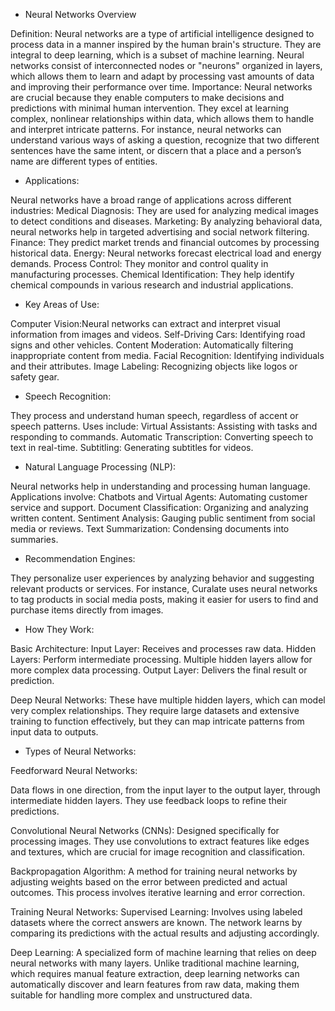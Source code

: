 - Neural Networks Overview

Definition: Neural networks are a type of artificial intelligence designed to process data in a manner inspired by the human brain's structure. They are integral to deep learning, which is a subset of machine learning. Neural networks consist of interconnected nodes or "neurons" organized in layers, which allows them to learn and adapt by processing vast amounts of data and improving their performance over time.
Importance: Neural networks are crucial because they enable computers to make decisions and predictions with minimal human intervention. They excel at learning complex, nonlinear relationships within data, which allows them to handle and interpret intricate patterns. For instance, neural networks can understand various ways of asking a question, recognize that two different sentences have the same intent, or discern that a place and a person’s name are different types of entities.

* Applications:
  
Neural networks have a broad range of applications across different industries:
Medical Diagnosis: They are used for analyzing medical images to detect conditions and diseases.
Marketing: By analyzing behavioral data, neural networks help in targeted advertising and social network filtering.
Finance: They predict market trends and financial outcomes by processing historical data.
Energy: Neural networks forecast electrical load and energy demands.
Process Control: They monitor and control quality in manufacturing processes.
Chemical Identification: They help identify chemical compounds in various research and industrial applications.

- Key Areas of Use:

Computer Vision:Neural networks can extract and interpret visual information from images and videos. 
Self-Driving Cars: Identifying road signs and other vehicles.
Content Moderation: Automatically filtering inappropriate content from media.
Facial Recognition: Identifying individuals and their attributes.
Image Labeling: Recognizing objects like logos or safety gear.

- Speech Recognition:

They process and understand human speech, regardless of accent or speech patterns. Uses include:
Virtual Assistants: Assisting with tasks and responding to commands.
Automatic Transcription: Converting speech to text in real-time.
Subtitling: Generating subtitles for videos.

* Natural Language Processing (NLP):

Neural networks help in understanding and processing human language. Applications involve:
Chatbots and Virtual Agents: Automating customer service and support.
Document Classification: Organizing and analyzing written content.
Sentiment Analysis: Gauging public sentiment from social media or reviews.
Text Summarization: Condensing documents into summaries.

* Recommendation Engines:

They personalize user experiences by analyzing behavior and suggesting relevant products or services. For instance, Curalate uses neural networks to tag products in social media posts, making it easier for users to find and purchase items directly from images.

* How They Work:

Basic Architecture:
Input Layer: Receives and processes raw data.
Hidden Layers: Perform intermediate processing. Multiple hidden layers allow for more complex data processing.
Output Layer: Delivers the final result or prediction.

Deep Neural Networks:
These have multiple hidden layers, which can model very complex relationships. They require large datasets and extensive training to function effectively, but they can map intricate patterns from input data to outputs.

- Types of Neural Networks:

Feedforward Neural Networks:

Data flows in one direction, from the input layer to the output layer, through intermediate hidden layers. They use feedback loops to refine their predictions.

Convolutional Neural Networks (CNNs):
Designed specifically for processing images. They use convolutions to extract features like edges and textures, which are crucial for image recognition and classification.

Backpropagation Algorithm:
A method for training neural networks by adjusting weights based on the error between predicted and actual outcomes. This process involves iterative learning and error correction.

Training Neural Networks:
Supervised Learning:
Involves using labeled datasets where the correct answers are known. The network learns by comparing its predictions with the actual results and adjusting accordingly.

Deep Learning:
A specialized form of machine learning that relies on deep neural networks with many layers. Unlike traditional machine learning, which requires manual feature extraction, deep learning networks can automatically discover and learn features from raw data, making them suitable for handling more complex and unstructured data.
